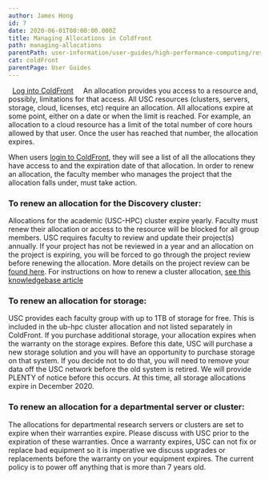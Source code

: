 ```yaml
---
author: James Hong
id: 7
date: 2020-06-01T00:00:00.000Z
title: Managing Allocations in Coldfront
path: managing-allocations
parentPath: user-information/user-guides/high-performance-computing/research-computing-user-portal
cat: coldFront
parentPage: User Guides
---
```


&nbsp;
[Log into ColdFront](https://hpcaccount.usc.edu/)
&nbsp;
&nbsp;
An allocation provides you access to a resource and, possibly, limitations for that access.  All USC resources (clusters, servers, storage, cloud, licenses, etc) require an allocation.  All allocations expire at some point, either on a date or when the limit is reached.  For example, an allocation to a cloud resource has a limit of the total number of core hours allowed by that user.  Once the user has reached that number, the allocation expires.  


When users [login to ColdFront](https://hpcaccount.usc.edu/), they will see a list of all the allocations they have access to and the expiration date of that allocation.  In order to renew an allocation, the faculty member who manages the project that the allocation falls under, must take action.


### To renew an allocation for the Discovery cluster:

Allocations for the academic (USC-HPC) cluster expire yearly.  Faculty must renew their allocation or access to the resource will be blocked for all group members.  USC requires faculty to review and update their project(s) annually.  If your project has not be reviewed in a year and an allocation on the project is expiring, you will be forced to go through the project review before renewing the allocation.  More details on the project review can be [found here](yearly-project-renewal).   For instructions on how to renew a cluster allocation, [see this knowledgebase article](renew-allocation)


### To renew an allocation for storage:

USC provides each faculty group with up to 1TB of storage for free.   This is included in the ub-hpc cluster allocation and not listed separately in ColdFront.  If you purchase additional storage, your allocation expires when the warranty on the storage expires.  Before this date, USC will purchase a new storage solution and you will have an opportunity to purchase storage on that system.  If you decide not to do that, you will need to remove your data off the USC network before the old system is retired.  We will provide PLENTY of notice before this occurs.  At this time, all storage allocations expire in December 2020.


### To renew an allocation for a departmental server or cluster:

The allocations for departmental research servers or clusters are set to expire when their warranties expire.  Please discuss with USC prior to the expiration of these warranties.  Once a warranty expires, USC can not fix or replace bad equipment so it is imperative we discuss upgrades or replacements before the warranty on your equipment expires.  The current policy is to power off anything that is more than 7 years old.

